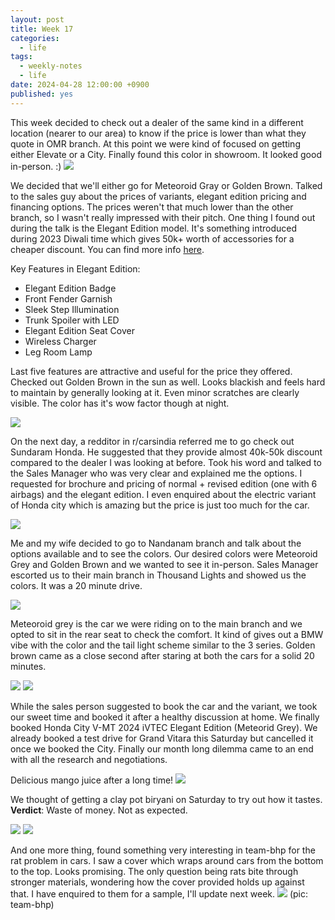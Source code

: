 ```yaml
---
layout: post
title: Week 17
categories:
  - life
tags:
  - weekly-notes
  - life
date: 2024-04-28 12:00:00 +0900
published: yes
---
```

This week decided to check out a dealer of the same kind in a different location (nearer to our area) to know if the price is lower than what they quote in OMR branch. At this point we were kind of focused on getting either Elevate or a City. Finally found this color in showroom. It looked good in-person. :)
![](https://i.imgur.com/WnU6PsY.jpg)

We decided that we'll either go for Meteoroid Gray or Golden Brown. Talked to the sales guy about the prices of variants, elegant edition pricing and financing options. The prices weren't that much lower than the other branch, so I wasn't really impressed with their pitch. One thing I found out during the talk is the Elegant Edition model. It's something introduced during 2023 Diwali time which gives 50k+ worth of accessories for a cheaper discount. You can find more info [here](https://www.hondacarindia.com/honda-city-5th-generation/honda-city-elegant-edition).

Key Features in Elegant Edition:
+ Elegant Edition Badge
+ Front Fender Garnish
+ Sleek Step Illumination
+ Trunk Spoiler with LED
+ Elegant Edition Seat Cover
+ Wireless Charger
+ Leg Room Lamp

Last five features are attractive and useful for the price they offered. Checked out Golden Brown in the sun as well. Looks blackish and feels hard to maintain by generally looking at it. Even minor scratches are clearly visible. The color has it's wow factor though at night.

![](https://i.imgur.com/ysMGqTo.jpg)

On  the next day, a redditor in r/carsindia referred me to go check out Sundaram Honda. He suggested that they provide almost 40k-50k discount compared to the dealer I was looking at before. Took his word and talked to the Sales Manager who was very clear and explained me the options. I requested for brochure and pricing of normal + revised edition (one with 6 airbags) and the elegant edition. I even enquired about the electric variant of Honda city which is amazing but the price is just too much for the car.

![](https://i.imgur.com/1pDzRp6.jpg)

Me and my wife decided to go to Nandanam branch and talk about the options available and to see the colors. Our desired colors were Meteoroid Grey and Golden Brown and we wanted to see it in-person. Sales Manager escorted us to their main branch in Thousand Lights and showed us the colors. It was a 20 minute drive.

![](https://i.imgur.com/Imjn3jP.png?1)

Meteoroid grey is the car we were riding on to the main branch and we opted to sit in the rear seat to check the comfort. It kind of gives out a BMW vibe with the color and the tail light scheme similar to the 3 series. Golden brown came as a close second after staring at both the cars for a solid 20 minutes. 

![](https://i.imgur.com/XjWyD9q.jpg)
![](https://i.imgur.com/zGMCQBw.jpg)

While the sales person suggested to book the car and the variant, we took our sweet time and booked it after a healthy discussion at home. We finally booked Honda City V-MT 2024 iVTEC Elegant Edition (Meteorid Grey). We already booked a test drive for Grand Vitara this Saturday but cancelled it once we booked the City. Finally our month long dilemma came to an end with all the research and negotiations.

Delicious mango juice after a long time!
![](https://i.imgur.com/jw7udCn.jpg)

We thought of getting a clay pot biryani on Saturday to try out how it tastes. 
**Verdict**: Waste of money. Not as expected.

![](https://i.imgur.com/7w38VOk.jpg)
![](https://i.imgur.com/NiLVVeO.jpg)

And one more thing, found something very interesting in team-bhp for the rat problem in cars. I saw a cover which wraps around cars from the bottom to the top. Looks promising. The only question being rats bite through stronger materials, wondering how the cover provided holds up against that. I have enquired to them for a sample, I'll update next week.
![](https://i.imgur.com/BpP4ADJ.jpg)
(pic: team-bhp)